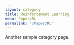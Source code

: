 ```yaml
---
layout: category
title: Reinforcement Learning
menu: Paper/RL
permalink: '/Paper/RL'
---
```


Another sample category page.
